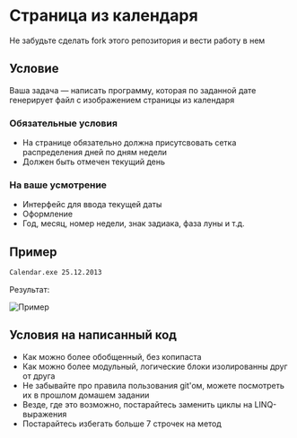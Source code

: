 # Страница из календаря

Не забудьте сделать fork этого репозитория и вести работу в нем

## Условие

Ваша задача — написать программу, которая по заданной дате генерирует файл с изображением страницы из календаря

### Обязательные условия

* На странице обязательно должна присутсвовать сетка распределения дней по дням недели
* Должен быть отмечен текущий день

### На ваше усмотрение

* Интерфейс для ввода текущей даты
* Оформление
* Год, месяц, номер недели, знак задиака, фаза луны и т.д.

## Пример

```bash
Calendar.exe 25.12.2013
```

Результат:

![Пример](http://i.imgur.com/wdOcf68.png)

## Условия на написанный код

* Как можно более обобщенный, без копипаста
* Как можно более модульный, логические блоки изолированны друг от друга
* Не забывайте про правила пользования git'ом, можете посмотреть их в прошлом домашем задании
* Везде, где это возможно, постарайтесь заменить циклы на LINQ-выражения
* Постарайтесь избегать больше 7 строчек на метод